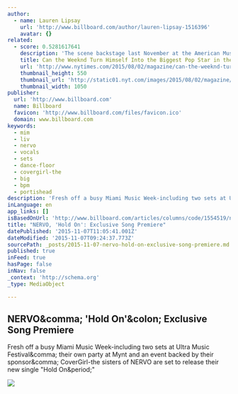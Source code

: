 ```yaml
---
author:
  - name: Lauren Lipsay
    url: 'http://www.billboard.com/author/lauren-lipsay-1516396'
    avatar: {}
related:
  - score: 0.5281617641
    description: 'The scene backstage last November at the American Music Awards, that annual gathering of pop perennials and idiosyncratic arrivistes, was carnivalesque: Niall and Liam of One Direction toddled about trying to snap a picture with a selfie stick, while Zayn, their bandmate at the time, smoked coolly out of frame; Ne-Yo was there in a leopard-­print blazer two sizes too small; Lil Wayne was wandering around, alone, wearing absurd shoes.'
    title: Can the Weeknd Turn Himself Into the Biggest Pop Star in the World?
    url: 'http://www.nytimes.com/2015/08/02/magazine/can-the-weeknd-turn-himself-into-the-biggest-pop-star-in-the-world.html'
    thumbnail_height: 550
    thumbnail_url: 'http://static01.nyt.com/images/2015/08/02/magazine/02weeknd1/02weeknd1-facebookJumbo-v2.jpg'
    thumbnail_width: 1050
publisher:
  url: 'http://www.billboard.com'
  name: Billboard
  favicon: 'http://www.billboard.com/files/favicon.ico'
  domain: www.billboard.com
keywords:
  - mim
  - liv
  - nervo
  - vocals
  - sets
  - dance-floor
  - covergirl-the
  - big
  - bpm
  - portishead
description: 'Fresh off a busy Miami Music Week-including two sets at Ultra Music Festival, their own party at Mynt and an event backed by their sponsor, CoverGirl-the sisters of NERVO are set to release their new single "Hold On."'
inLanguage: en
app_links: []
isBasedOnUrl: 'http://www.billboard.com/articles/columns/code/1554519/nervo-hold-on-exclusive-song-premiere'
title: "NERVO, 'Hold On': Exclusive Song Premiere"
datePublished: '2015-11-07T11:05:41.001Z'
dateModified: '2015-11-07T09:24:37.773Z'
sourcePath: _posts/2015-11-07-nervo-hold-on-exclusive-song-premiere.md
published: true
inFeed: true
hasPage: false
inNav: false
_context: 'http://schema.org'
_type: MediaObject

---
```

<article style=""><h1>NERVO&amp;comma; 'Hold On'&amp;colon; Exclusive Song Premiere</h1><p>Fresh off a busy Miami Music Week-including two sets at Ultra Music Festival&amp;comma; their own party at Mynt and an event backed by their sponsor&amp;comma; CoverGirl-the sisters of NERVO are set to release their new single "Hold On&amp;period;"</p><img src="http://www.billboard.com/files/media/nervo-2013-650.jpg" /></article>